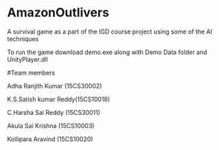 # AmazonOutlivers
A survival game as a part of the IGD course project using some of the  AI techniques 

To run the game download demo.exe along with Demo Data folder and UnityPlayer.dll


#Team members


Adha Ranjith Kumar (15CS30002)

K.S.Satish kumar Reddy(15CS10018)

C.Harsha Sai Reddy (15CS30011)

Akula Sai Krishna (15CS10003)

Kollipara Aravind (15CS10020)

